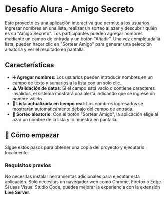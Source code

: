 # Desafío Alura - Amigo Secreto  

Este proyecto es una aplicación interactiva que permite a los usuarios ingresar nombres en una lista, realizar un sorteo al azar y descubrir quién es su "Amigo Secreto". Los participantes pueden agregar nombres mediante un campo de entrada y un botón "Añadir". Una vez completada la lista, pueden hacer clic en "Sortear Amigo" para generar una selección aleatoria y ver el resultado en pantalla.  

## Características  

- **➕ Agregar nombres**: Los usuarios pueden introducir nombres en un campo de texto y sumarlos a la lista con un solo clic.  
- **⚠️ Validación de datos**: Si el campo está vacío o contiene caracteres inválidos, el sistema mostrará una alerta indicando que se ingrese un nombre válido.  
- **📜 Lista actualizada en tiempo real**: Los nombres ingresados se mostrarán automáticamente debajo del campo de entrada.  
- **🎲 Sorteo aleatorio**: Con el botón "Sortear Amigo", la aplicación elige al azar un nombre de la lista y lo muestra en pantalla.  

## 🚀 Cómo empezar  

Sigue estos pasos para obtener una copia del proyecto y ejecutarlo localmente.  

### Requisitos previos  

No necesitas instalar herramientas adicionales para ejecutar esta aplicación. Solo necesitas un navegador web como Chrome, Firefox o Edge. Si usas Visual Studio Code, puedes mejorar la experiencia con la extensión **Live Server**.  
